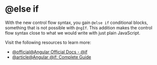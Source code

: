 # @else if

With the new control flow syntax, you gain `@else if` conditional blocks, something that is not possible with `@ngIf`. This addition makes the control flow syntax close to what we would write with just plain JavaScript.

Visit the following resources to learn more:

- [@official@Angular Official Docs - @if](https://angular.dev/api/core/@if)
- [@article@Angular @if: Complete Guide](https://blog.angular-university.io/angular-if/)